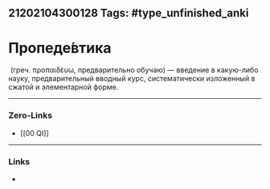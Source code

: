 21202104300128
Tags: #type_unfinished_anki 
---
# Пропеде́втика

 (греч. προπαιδέυω, предварительно обучаю) — введение в какую-либо науку, предварительный вводный курс, систематически изложенный в сжатой и элементарной форме.

---
### Zero-Links
- [[00 QI]]
---
### Links
-